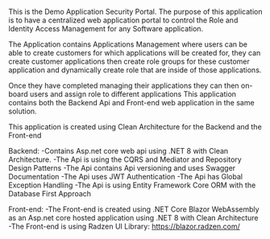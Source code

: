 This is the Demo Application Security Portal. The purpose of this application is to have a centralized web application portal to control the Role and Identity Access Management for any Software application.

The Application contains Applications Management where users can be able to create customers for which applications will be created for, they can create customer applications then create role groups for these customer application and dynamically create role that are inside of those applications.

Once they have completed managing their applications they can then on-board users and assign role to different applications
This application contains both the Backend Api and Front-end web application in the same solution. 

This application is created using Clean Architecture for the Backend and the Front-end

Backend:
-Contains Asp.net core web api using .NET 8 with Clean Architecture. 
-The Api is using the CQRS and Mediator and Repository Design Patterns
-The Api contains Api versioning and uses Swagger Documentation
-The Api uses JWT Authentication
-The Api has Global Exception Handling
-The Api is using Entity Framework Core ORM with the Database First Approach

Front-end:
-The Front-end is created using .NET Core Blazor WebAssembly as an Asp.net core hosted application using .NET 8 with Clean Architecture
-The Front-end is using Radzen UI Library: https://blazor.radzen.com/

